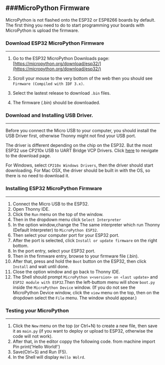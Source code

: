 ###MicroPython Firmware
---
MicroPython is not flashed onto the ESP32 or ESP8266 boards by default. The first thing you need to do to start programming your boards with MicroPython is upload the firmware.

### Download ESP32 MicroPython Firmware
---
1. Go to the ESP32 MicroPython Downloads page: [https://micropython.org/download/esp32/](https://micropython.org/download/esp32/)

2. Scroll your mouse to the very bottom of the web then you should see `Firmware (Compiled with IDF 3.x)`.

3. Select the lastest release to download `.bin` files. 

4. The firmware (.bin) should be downloaded. 

### Download and Installing USB Driver. 
---
Before you connect the Micro USB to your computer, you should install the USB Driver first, otherwise Thonny might not find your USB port.

The driver is different depending on the chip on the ESP32. 
But the most ESP32 use CP210x USB to UART Bridge VCP Drivers.
Click [here](https://www.silabs.com/developers/usb-to-uart-bridge-vcp-drivers "here") to nevigate to the download page.

For Windows, select `CP210x Windows Drivers`, then the driver should start downloading. 
For Mac OSX, the driver should be built in with the OS, so there is no need to download it.

### Installing ESP32 MicroPython Firmware 
---
1. Connect the Micro USB to the ESP32.
2. Open Thonny IDE.
3. Click the `Run` menu on the top of the window.
4. Then in the dropdown menu click `Select Interpreter`
5. In the option window,change the The same interpreter which run Thonny (Default Interpreter) to `MicroPython ESP32`.
6. Then select your computer port for your ESP32 port.
7. After the port is selected,  click `Install or update firmware` on the right bottom. 
8. In the port entry, select your ESP32 port.
9. Then in the firmware entry, browse to your firmware file (.bin).
10. After that, press and hold the `Boot` button on the ESP32, then click `Install` and wait until done.
11. Close the option window and go back to Thonny IDE. 
12. The Shell should prompt  `MicroPython v<version> on <last update>` and `ESP32 module with ESP32`.Then the left-buttom menu will show `boot.py` inside the `MicroPython Device` window. (If you do not see the MicroPython Device window, click the `view` menu on the top, then on the dropdown select the `File` menu. The window should appear.)
### Testing your MicroPython 
---
1. Click the `New` menu on the top (or Ctrl+N) to create a new file, then save it as `main.py` (if you want to deploy or upload to ESP32, otherwise the code will not work).
2. After that, in the editor coppy the following code.
		 from machine import Pin
		 print('Hello World!')
3. Save(Ctrl+S) and Run (F5).
4. In the Shell will display `Hello Wolrd`.
